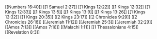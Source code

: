 [[Numbers 16:40]]
[[1 Samuel 2:27]]
[[1 Kings 12:22]]
[[1 Kings 12:32]]
[[1 Kings 12:33]]
[[1 Kings 13:5]]
[[1 Kings 13:9]]
[[1 Kings 13:26]]
[[1 Kings 13:32]]
[[1 Kings 20:35]]
[[2 Kings 23:17]]
[[2 Chronicles 9:29]]
[[2 Chronicles 26:18]]
[[Jeremiah 11:12]]
[[Jeremiah 25:3]]
[[Jeremiah 32:29]]
[[Amos 7:13]]
[[Amos 7:16]]
[[Malachi 1:11]]
[[1 Thessalonians 4:15]]
[[Revelation 8:3]]
